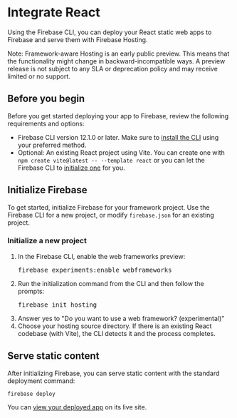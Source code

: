 # Integrate React

Using the Firebase CLI, you can deploy your React static web apps to Firebase 
and serve them with Firebase Hosting.

Note: Framework-aware Hosting is an early public preview. This means
that the functionality might change in backward-incompatible ways. A preview
release is not subject to any SLA or deprecation policy and may receive limited
or no support.

## Before you begin

Before you get started deploying your app to Firebase,
review the following requirements and options:

- Firebase CLI version 12.1.0 or later. Make sure to
  [install the CLI](/docs/cli#install_the_firebase_cli) using your preferred 
	method.
- Optional: An existing React project using Vite. You can create one with 
	`npm create vite@latest -- --template react` or you can let the Firebase CLI
	to [initialize one](#initialize-a-new-project) for you.


## Initialize Firebase

To get started, initialize Firebase for your framework project.
Use the Firebase CLI for a new project, or modify `firebase.json` for an
existing project.

### Initialize a new project

1. In the Firebase CLI, enable the web frameworks preview:
   <pre class="devsite-terminal">firebase experiments:enable webframeworks</pre>
1. Run the initialization command from the CLI and then follow the prompts:
   <pre class="devsite-terminal">firebase init hosting</pre>
1.  Answer yes to "Do you want to use a web framework? (experimental)"
1.  Choose your hosting source directory.  If there is an existing React 
    codebase (with Vite), the CLI detects it and the process completes.

## Serve static content

After initializing Firebase, you can serve static content with the standard
deployment command:

```shell
firebase deploy
```

You can [view your deployed app](/docs/hosting/test-preview-deploy#view-changes)
on its live site.
